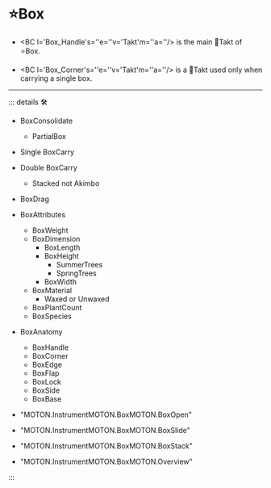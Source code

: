 # ⭐<labor>Box</labor>

<PageImage source="Labor_Box.jpeg" />

- <BC l='Box_Handle's=''e=''v='Takt'm=''a=''/> is the main 🔻<via>Takt</via> of ⭐<labor>Box</labor>.

- <BC l='Box_Corner's=''e=''v='Takt'm=''a=''/> is a 🔻<via>Takt</via> used only when carrying a single box.

---

<!-- =================================================== -->
<!-- =================================================== -->
<!-- =================================================== -->
<!-- =================================================== -->
<!-- =================================================== -->
::: details 🛠

- BoxConsolidate
    - PartialBox
- Single BoxCarry
- Double BoxCarry
    - Stacked not Akimbo
- BoxDrag
- BoxAttributes
    - BoxWeight
    - BoxDimension
        - BoxLength
        - BoxHeight
            - SummerTrees
            - SpringTrees
        - BoxWidth
    - BoxMaterial
        - Waxed or Unwaxed
    - BoxPlantCount
    - BoxSpecies
- BoxAnatomy
    - BoxHandle
    - BoxCorner
    - BoxEdge
    - BoxFlap
    - BoxLock
    - BoxSide
    - BoxBase

- "MOTON.InstrumentMOTON.BoxMOTON.BoxOpen"
- "MOTON.InstrumentMOTON.BoxMOTON.BoxSlide"
- "MOTON.InstrumentMOTON.BoxMOTON.BoxStack"
- "MOTON.InstrumentMOTON.BoxMOTON.Overview"

:::
